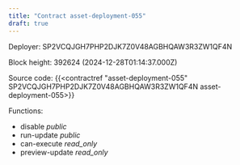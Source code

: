 ```yaml
---
title: "Contract asset-deployment-055"
draft: true
---
```

Deployer: SP2VCQJGH7PHP2DJK7Z0V48AGBHQAW3R3ZW1QF4N


 



Block height: 392624 (2024-12-28T01:14:37.000Z)

Source code: {{<contractref "asset-deployment-055" SP2VCQJGH7PHP2DJK7Z0V48AGBHQAW3R3ZW1QF4N asset-deployment-055>}}

Functions:

* disable _public_
* run-update _public_
* can-execute _read_only_
* preview-update _read_only_

